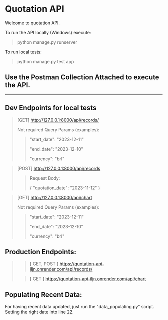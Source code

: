 # Quotation API

Welcome to quotation API.

To run the API locally
(Windows) execute:
>python manage.py runserver

To run local tests:
>python manage.py test app

## Use the Postman Collection Attached to execute the API.

****
## Dev Endpoints for local tests

>[GET] http://127.0.0.1:8000/api/records/
>
> Not required Query Params (examples):
>>"start_date": "2023-12-11"
>>
>>  "end_date": "2023-12-10"
>>
>>  "currency": "brl"
 
> [POST] http://127.0.0.1:8000/api/records
>>
>>Request Body:
>>
>>{ "quotation_date": "2023-11-12" }

> [GET] http://127.0.0.1:8000/api/chart
>
> Not required Query Params (examples):
>>"start_date": "2023-12-11"
>>
>>  "end_date": "2023-12-10"
>>
>>  "currency": "brl"

## Production Endpoints:
>> [ GET, POST ]  https://quotation-api-iljn.onrender.com/api/records/
>
>> [ GET ]  https://quotation-api-iljn.onrender.com/api/chart


## Populating Recent Data:
For having recent data updated, just run the "data_populating.py" script. Setting the right date into line 22. 
